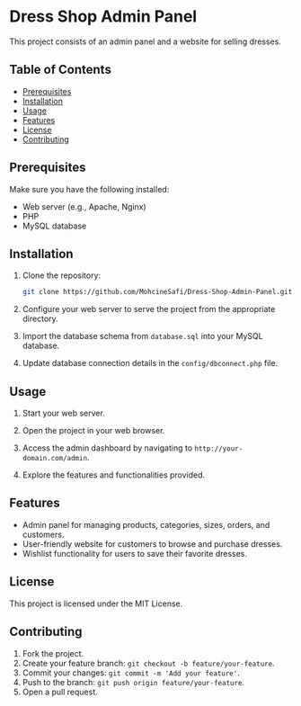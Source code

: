 # Dress Shop Admin Panel

This project consists of an admin panel and a website for selling dresses.

## Table of Contents
- [Prerequisites](#prerequisites)
- [Installation](#installation)
- [Usage](#usage)
- [Features](#features)
- [License](#license)
- [Contributing](#contributing)

## Prerequisites

Make sure you have the following installed:
- Web server (e.g., Apache, Nginx)
- PHP
- MySQL database

## Installation

1. Clone the repository:

    ```bash
    git clone https://github.com/MohcineSafi/Dress-Shop-Admin-Panel.git
    ```

2. Configure your web server to serve the project from the appropriate directory.

3. Import the database schema from `database.sql` into your MySQL database.

4. Update database connection details in the `config/dbconnect.php` file.

## Usage

1. Start your web server.

2. Open the project in your web browser.

3. Access the admin dashboard by navigating to `http://your-domain.com/admin`.

4. Explore the features and functionalities provided.

## Features

- Admin panel for managing products, categories, sizes, orders, and customers.
- User-friendly website for customers to browse and purchase dresses.
- Wishlist functionality for users to save their favorite dresses.

## License

This project is licensed under the MIT License.

## Contributing

1. Fork the project.
2. Create your feature branch: `git checkout -b feature/your-feature`.
3. Commit your changes: `git commit -m 'Add your feature'`.
4. Push to the branch: `git push origin feature/your-feature`.
5. Open a pull request.

